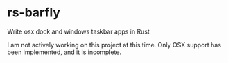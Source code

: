 # rs-barfly
Write osx dock and windows taskbar apps in Rust

I am not actively working on this project at this time.  Only OSX support has been implemented, and it is incomplete.
